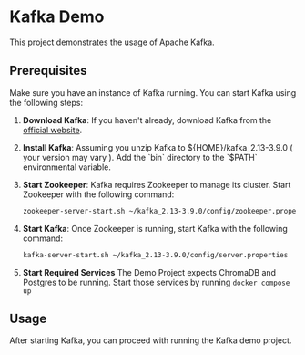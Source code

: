 # Kafka Demo

This project demonstrates the usage of Apache Kafka. 

## Prerequisites

Make sure you have an instance of Kafka running. You can start Kafka using the following steps:

1. **Download Kafka**: If you haven't already, download Kafka from the [official website](https://kafka.apache.org/downloads).

2. **Install Kafka**: Assuming you unzip Kafka to ${HOME}/kafka_2.13-3.9.0 ( your version may vary ).  Add the `bin` directory to the `$PATH` environmental variable.

3. **Start Zookeeper**: Kafka requires Zookeeper to manage its cluster. Start Zookeeper with the following command:
    ```sh
    zookeeper-server-start.sh ~/kafka_2.13-3.9.0/config/zookeeper.properties
    ```

4. **Start Kafka**: Once Zookeeper is running, start Kafka with the following command:
    ```sh
    kafka-server-start.sh ~/kafka_2.13-3.9.0/config/server.properties
    ```
5. **Start Required Services** The Demo Project expects ChromaDB and Postgres to be running.  Start those services by running `docker compose up`


## Usage

After starting Kafka, you can proceed with running the Kafka demo project.
